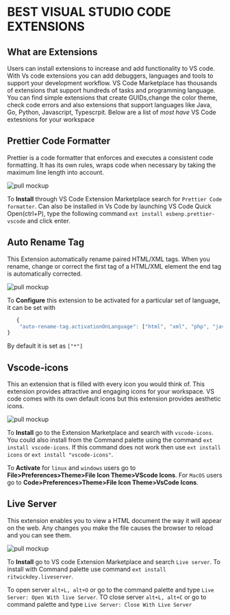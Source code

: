 # **BEST VISUAL STUDIO CODE EXTENSIONS**

## **What are Extensions**
 Users can install extensions to increase and add functionality to VS code. With Vs code extensions you can add debuggers, languages and tools to support your development workflow. VS Code Marketplace has thousands of extensions that support hundreds of tasks and programming language. You can find simple extensions that create GUIDs,change the color theme, check code errors and also extensions that support languages like Java, Go, Python, Javascript, Typescrpit. Below are a list of *most have* VS Code extesnions for your workspace

 ## **Prettier Code Formatter**
 Prettier is a code formatter that enforces and executes a consistent code formatting. It has its own rules, wraps code when necessary by taking the maximum line length into account.

 ![pull mockup](./)

To **Install** through VS Code Extension Marketplace search for `Prettier Code formatter`.
Can also be installed in Vs Code by launching VS Code Quick Open(ctrl+P), type the following command `ext install esbenp.prettier-vscode` and click enter.

## **Auto Rename Tag** 
This Extension automatically rename paired HTML/XML tags. When you rename, change or correct the first tag of a HTML/XML element the end tag is automatically corrected.

![pull mockup](./)

To **Configure** this extension to be activated for a particular set of language, it can be set with 

```js
   {
    "auto-rename-tag.activationOnLanguage": ["html", "xml", "php", "javascript"]
}
```
By default it is set as `["*"]`

## **Vscode-icons**
This an extension that is filled with every icon you would think of. This extension provides attractive and engaging icons for your workspace. VS code comes with its own default icons but this extension provides aesthetic icons.

![pull mockup](./)

To **Install** go to the Extension Marketplace and search with `vscode-icons`. You could also install from the Command palette using the command `ext install vscode-icons`. If this command does not work then use `ext install icons` or `ext install "vscode-icons"`.

To **Activate** for `linux` and `windows` users go to **File>Preferences>Theme>File Icon Theme>VScode Icons**. For `MacOS` users go to **Code>Preferences>Theme>File Icon Theme>VsCode Icons**.

## **Live Server** 
This extension enables you to view a HTML document the way it will appear on the web. Any changes you make the file causes the browser to reload and you can see them. 

![pull mockup](./)

To **Install** go to VS code Extension Marketplace and search `Live server`. To install with Command palette use command `ext install ritwickdey.liveserver`.

To open server `alt+L, alt+O` or go to the command palette and type `Live Server: Open With live Server`.
TO close server `alt+L, alt+C`  or go to command palette and type `Live Server: Close With Live Server`